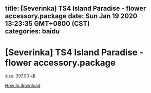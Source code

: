 
title: [Severinka] TS4 Island Paradise - flower accessory.package
date: Sun Jan 19 2020 13:23:35 GMT+0800 (CST)    
categories: baidu
---

# [Severinka] TS4 Island Paradise - flower accessory.package
size: 397.00 kB
 
 

[How to download](https://bpcam.bemobtrk.com/go/2ceec3aa-1ca2-46d6-b9ff-aaa5c184517c?jno=773)